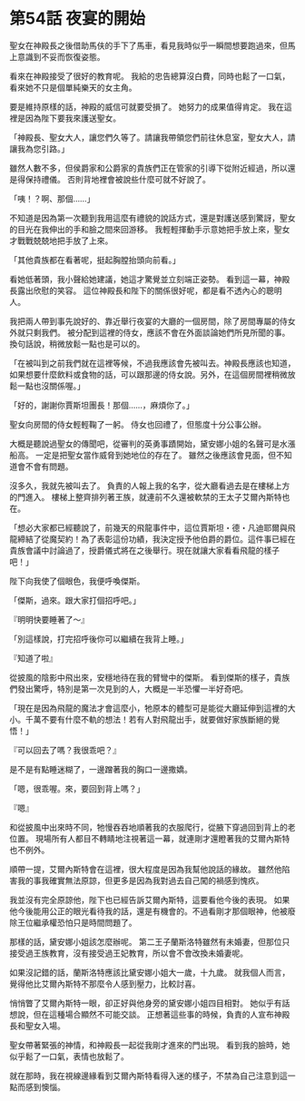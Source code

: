 # 第54話 夜宴的開始

聖女在神殿長之後借助馬伕的手下了馬車，看見我時似乎一瞬間想要跑過來，但馬上意識到不妥而恢復姿態。

看來在神殿接受了很好的教育呢。
我給的忠告總算沒白費，同時也鬆了一口氣，看來她不只是個單純樂天的女主角。

要是維持原樣的話，神殿的威信可就要受損了。
她努力的成果值得肯定。
我在這裡是因為陛下要我來護送聖女。

「神殿長、聖女大人，讓您們久等了。請讓我帶領您們前往休息室，聖女大人，請讓我為您引路。」

雖然人數不多，但侯爵家和公爵家的貴族們正在管家的引導下從附近經過，所以還是得保持禮儀。
否則背地裡會被說些什麼可就不好說了。

「咦！？啊、那個……」

不知道是因為第一次聽到我用這麼有禮貌的說話方式，還是對護送感到驚訝，聖女的目光在我伸出的手和臉之間來回游移。
我輕輕揮動手示意她把手放上來，聖女才戰戰兢兢地把手放了上來。

「其他貴族都在看著呢，挺起胸膛抬頭向前看。」

看她低著頭，我小聲給她建議，她這才驚覺並立刻端正姿勢。
看到這一幕，神殿長露出欣慰的笑容。
這位神殿長和陛下的關係很好呢，都是看不透內心的聰明人。

我把兩人帶到事先說好的、靠近舉行夜宴的大廳的一個房間，除了房間專屬的侍女外就只剩我們。
被分配到這裡的侍女，應該不會在外面談論她們所見所聞的事。
換句話說，稍微放鬆一點也是可以的。

「在被叫到之前我們就在這裡等候，不過我應該會先被叫去。神殿長應該也知道，如果想要什麼飲料或食物的話，可以跟那邊的侍女說。另外，在這個房間裡稍微放鬆一點也沒關係喔。」

「好的，謝謝你賈斯坦團長！那個……，麻煩你了。」

聖女向房間的侍女輕輕鞠了一躬。
侍女也回禮了，但態度十分公事公辦。

大概是聽說過聖女的傳聞吧，從審判的英勇事蹟開始，黛安娜小姐的名聲可是水漲船高。
一定是把聖女當作威脅到她地位的存在了。
雖然之後應該會見面，但不知道會不會有問題。

沒多久，我就先被叫去了。
負責的人報上我的名字，從大廳看過去是在樓梯上方的門進入。
樓梯上整齊排列著王族，就連前不久還被軟禁的王太子艾爾內斯特也在。

「想必大家都已經聽說了，前幾天的飛龍事件中，這位賈斯坦・德・凡迪耶爾與飛龍締結了從魔契約！為了表彰這份功績，我決定授予他伯爵的爵位。這件事已經在貴族會議中討論過了，授爵儀式將在之後舉行。現在就讓大家看看飛龍的樣子吧！」

陛下向我使了個眼色，我便呼喚傑斯。

「傑斯，過來。跟大家打個招呼吧。」

『明明快要睡著了～』

「別這樣說，打完招呼後你可以繼續在我背上睡。」

『知道了啦』

從披風的陰影中飛出來，安穩地待在我的臂彎中的傑斯。
看到傑斯的樣子，貴族們發出驚呼，特別是第一次見到的人，大概是一半恐懼一半好奇吧。

「現在是因為飛龍的魔法才會這麼小，牠原本的體型可是能從大廳延伸到這裡的大小。千萬不要有什麼不軌的想法！若有人對飛龍出手，就要做好家族斷絕的覺悟！」

『可以回去了嗎？我很乖吧？』

是不是有點睡迷糊了，一邊蹭著我的胸口一邊撒嬌。

「嗯，很乖喔。來，要回到背上嗎？」

『嗯』

和從披風中出來時不同，牠慢吞吞地順著我的衣服爬行，從腋下穿過回到背上的老位置。
現場所有人都目不轉睛地注視著這一幕，就連剛才還瞪著我的艾爾內斯特也不例外。

順帶一提，艾爾內斯特會在這裡，很大程度是因為我幫他說話的緣故。
雖然他陷害我的事我確實無法原諒，但更多是因為我對過去自己闖的禍感到愧疚。

我並沒有完全原諒他，陛下也已經告訴艾爾內斯特，這要看他今後的表現。
如果他今後能用公正的眼光看待我的話，還是有機會的。不過看剛才那個眼神，他被廢除王位繼承權恐怕只是時間問題了。

那樣的話，黛安娜小姐該怎麼辦呢。
第二王子蘭斯洛特雖然有未婚妻，但那位只接受過王族教育，沒有接受過王妃教育，所以會不會改換未婚妻呢。

如果沒記錯的話，蘭斯洛特應該比黛安娜小姐大一歲，十九歲。
就我個人而言，覺得他比艾爾內斯特不那麼令人感到壓力，比較討喜。

悄悄瞥了艾爾內斯特一眼，卻正好與他身旁的黛安娜小姐四目相對。
她似乎有話想說，但在這種場合顯然不可能交談。
正想著這些事的時候，負責的人宣布神殿長和聖女入場。

聖女帶著緊張的神情，和神殿長一起從我剛才進來的門出現。
看到我的臉時，她似乎鬆了一口氣，表情也放鬆了。

就在那時，我在視線邊緣看到艾爾內斯特看得入迷的樣子，不禁為自己注意到這一點而感到懊惱。